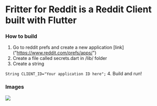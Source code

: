 # Fritter for Reddit is a Reddit Client built with Flutter

### How to build 
1. Go to reddit prefs and create a new application [link] ("https://www.reddit.com/prefs/apps/")
2. Create a file called secrets.dart in /lib/ folder
3. Create a string 

```String CLIENT_ID="Your application ID here";```
4. Build and run!

### Images
![](/images/img.jpg)
